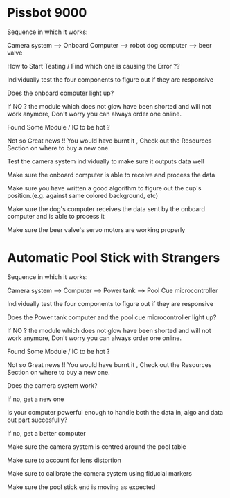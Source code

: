 # Pissbot 9000

Sequence in which it works:

Camera system --> Onboard Computer --> robot dog computer --> beer valve

How to Start Testing / Find which one is causing the Error ??

Individually test the four components to figure out if they are responsive

Does the onboard computer light up?

If NO ? the module which does not glow have been shorted and will not work anymore, Don't worry you can always order one online.

Found Some Module / IC to be hot ?

Not so Great news !! You would have burnt it , Check out the Resources Section on where to buy a new one.

Test the camera system individually to make sure it outputs data well

Make sure the onboard computer is able to receive and process the data

Make sure you have written a good algorithm to figure out the cup's position.(e.g. against same colored background, etc)

Make sure the dog's computer receives the data sent by the onboard computer and is able to process it

Make sure the beer valve's servo motors are working properly
 

# Automatic Pool Stick with Strangers

Sequence in which it works:

Camera system --> Computer --> Power tank --> Pool Cue microcontroller

Individually test the four components to figure out if they are responsive

Does the Power tank computer and the pool cue microcontroller light up?

If NO ? the module which does not glow have been shorted and will not work anymore, Don't worry you can always order one online.

Found Some Module / IC to be hot ?

Not so Great news !! You would have burnt it , Check out the Resources Section on where to buy a new one.

Does the camera system work?

If no, get a new one

Is your computer powerful enough to handle both the data in, algo and data out part succesfully?

If no, get a better computer

Make sure the camera system is centred around the pool table

Make sure to account for lens distortion

Make sure to calibrate the camera system using fiducial markers

Make sure the pool stick end is moving as expected












